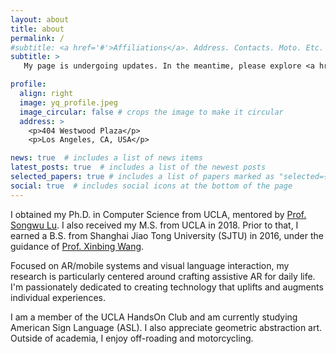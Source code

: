 ```yaml
---
layout: about
title: about
permalink: /
#subtitle: <a href='#'>Affiliations</a>. Address. Contacts. Moto. Etc.
subtitle: > 
   My page is undergoing updates. In the meantime, please explore <a href="https://yqg.notion.site/">my Notion page</a>.

profile:
  align: right
  image: yq_profile.jpeg
  image_circular: false # crops the image to make it circular
  address: >
    <p>404 Westwood Plaza</p>
    <p>Los Angeles, CA, USA</p>

news: true  # includes a list of news items
latest_posts: true  # includes a list of the newest posts
selected_papers: true # includes a list of papers marked as "selected={true}"
social: true  # includes social icons at the bottom of the page
---
```


I obtained my Ph.D. in Computer Science from UCLA, mentored by [Prof. Songwu Lu](https://web.cs.ucla.edu/~slu/). I also received my M.S. from UCLA in 2018. Prior to that, I earned a B.S. from Shanghai Jiao Tong University (SJTU) in 2016, under the guidance of [Prof. Xinbing Wang](https://www.cs.sjtu.edu.cn/~wang-xb/).

Focused on AR/mobile systems and visual language interaction, my research is particularly centered around crafting assistive AR for daily life. I'm passionately dedicated to creating technology that uplifts and augments individual experiences.

I am a member of the UCLA HandsOn Club and am currently studying American Sign Language (ASL). I also appreciate geometric abstraction art. Outside of academia, I enjoy off-roading and motorcycling.


[//]: # (Write your biography here. Tell the world about yourself. Link to your favorite [subreddit]&#40;http://reddit.com&#41;. You can put a picture in, too. The code is already in, just name your picture `prof_pic.jpg` and put it in the `img/` folder.)

[//]: # ()
[//]: # (Put your address / P.O. box / other info right below your picture. You can also disable any of these elements by editing `profile` property of the YAML header of your `_pages/about.md`. Edit `_bibliography/papers.bib` and Jekyll will render your [publications page]&#40;/al-folio/publications/&#41; automatically.)

[//]: # ()
[//]: # (Link to your social media connections, too. This theme is set up to use [Font Awesome icons]&#40;http://fortawesome.github.io/Font-Awesome/&#41; and [Academicons]&#40;https://jpswalsh.github.io/academicons/&#41;, like the ones below. Add your Facebook, Twitter, LinkedIn, Google Scholar, or just disable all of them.)

